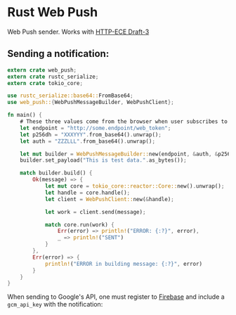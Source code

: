 Rust Web Push
=============

Web Push sender. Works with
[HTTP-ECE Draft-3](https://datatracker.ietf.org/doc/draft-ietf-httpbis-encryption-encoding/03/?include_text=1)

Sending a notification:
-----------------------

``` rust
extern crate web_push;
extern crate rustc_serialize;
extern crate tokio_core;

use rustc_serialize::base64::FromBase64;
use web_push::{WebPushMessageBuilder, WebPushClient};

fn main() {
    # These three values come from the browser when user subscribes to get notifications:
    let endpoint = "http://some.endpoint/web_token";
    let p256dh = "XXXYYY".from_base64().unwrap();
    let auth = "ZZZLLL".from_base64().unwrap();

    let mut builder = WebPushMessageBuilder::new(endpoint, &auth, &p256dh);
    builder.set_payload("This is test data.".as_bytes());

    match builder.build() {
        Ok(message) => {
            let mut core = tokio_core::reactor::Core::new().unwrap();
            let handle = core.handle();
            let client = WebPushClient::new(&handle);

            let work = client.send(message);

            match core.run(work) {
                Err(error) => println!("ERROR: {:?}", error),
                _ => println!("SENT")
            }
        },
        Err(error) => {
            println!("ERROR in building message: {:?}", error)
        }
    }
}
```

When sending to Google's API, one must register to
[Firebase](https://firebase.google.com/) and include a `gcm_api_key` with the
notification:

``` rust

```
